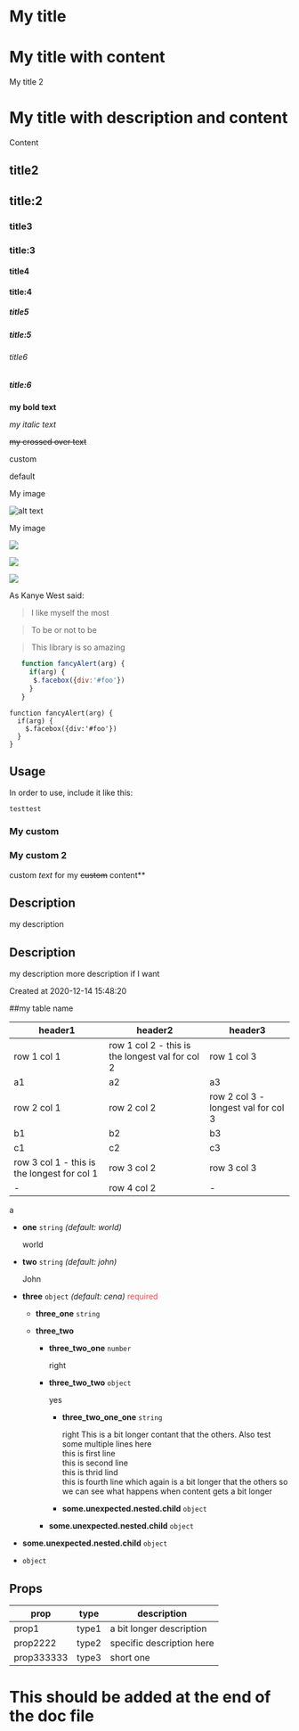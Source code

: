 # My title

# My title with content
My title 2

# My title with description and content
Content

## title2

## title:2

### title3

### title:3

#### title4

#### title:4

##### title5

##### title:5

###### title6

##### title:6

**my bold text**

*my italic text*

~~my crossed over text~~

custom

default

My image

![alt text](https://picsum.photos/200/300)

My image

![](https://picsum.photos/200/300)


![](https://picsum.photos/200/300)


![](https://picsum.photos/200/300)

As Kanye West said:
> I like myself the most

> To be or not to be

> This library is so amazing

```javascript
   function fancyAlert(arg) {
     if(arg) {
      $.facebox({div:'#foo'})
     }
   }
```

```
function fancyAlert(arg) {
  if(arg) {
    $.facebox({div:'#foo'})
  }
}
```

## Usage
In order to use, include it like this:
```
testtest
```

### My custom

### My custom 2
custom *text* for my ~~custom~~ content**

## Description
my description

## Description
my description
more description if I want

Created at
2020-12-14 15:48:20

##my table name

header1                                     | header2                                         | header3                            
------------------------------------------- | ----------------------------------------------- | -----------------------------------
row 1 col 1                                 | row 1 col 2 - this is the longest val for col 2 | row 1 col 3                        
a1                                          | a2                                              | a3                                 
row 2 col 1                                 | row 2 col 2                                     | row 2 col 3 - longest val for col 3
b1                                          | b2                                              | b3                                 
c1                                          | c2                                              | c3                                 
row 3 col 1 - this is the longest for col 1 | row 3 col 2                                     | row 3 col 3                        
-                                           | row 4 col 2                                     | -                                  

a
- **one** `string` *(default: world)*

  world

- **two** `string` *(default: john)*

  John

- **three** `object` *(default: cena)*  <span style="color: #f3454c">required</span>

  - **three_one** `string`

  - **three_two**

    - **three_two_one** `number`

      right

    - **three_two_two** `object`

      yes

      - **three_two_one_one** `string`

        right This is a bit longer contant that the others. Also test some multiple lines here<br>this is first line<br>this is second line<br>  this is thrid lind<br>this is fourth line which again is a bit longer that the others so we can see what happens when content gets a bit longer

      - **some.unexpected.nested.child** `object`

    - **some.unexpected.nested.child** `object`

- **some.unexpected.nested.child** `object`

- **<unspecified key>** `object`


## Props

prop       | type  | description              
---------- | ----- | -------------------------
prop1      | type1 | a bit longer description 
prop2222   | type2 | specific description here
prop333333 | type3 | short one                

# This should be added at the end of the doc file

